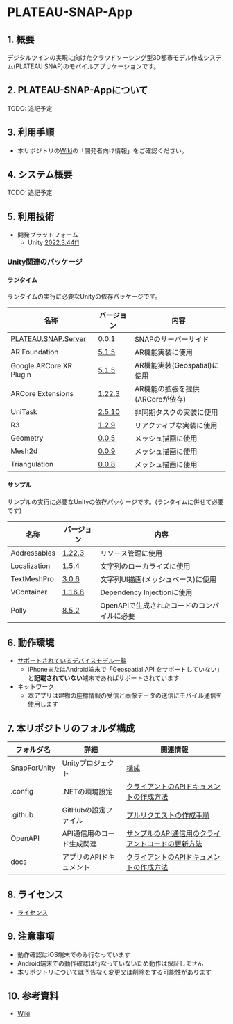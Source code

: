 # PLATEAU-SNAP-App

## 1. 概要

デジタルツインの実現に向けたクラウドソーシング型3D都市モデル作成システム(PLATEAU SNAP)のモバイルアプリケーションです。

## 2. PLATEAU-SNAP-Appについて

TODO: 追記予定

## 3. 利用手順

- 本リポジトリの[Wiki](https://github.com/Synesthesias/PLATEAU-SNAP-App/wiki)の「開発者向け情報」をご確認ください。

## 4. システム概要

TODO: 追記予定

## 5. 利用技術

- 開発プラットフォーム
  - Unity [2022.3.44f1](https://unity.com/ja/releases/editor/archive)

### Unity関連のパッケージ

#### ランタイム

ランタイムの実行に必要なUnityの依存パッケージです。

| 名称 | バージョン | 内容 |
|-----|-------|-------|
| [PLATEAU.SNAP.Server](https://github.com/Synesthesias/PLATEAU-SNAP-Server) | 0.0.1 | SNAPのサーバーサイド |
| AR Foundation | [5.1.5](https://docs.unity3d.com/Packages/com.unity.xr.arfoundation@5.1/manual/index.html) | AR機能実装に使用 |
| Google ARCore XR Plugin | [5.1.5](https://docs.unity3d.com/ja/Packages/com.unity.xr.arkit@5.1/manual/index.html) | AR機能実装(Geospatial)に使用 |
| ARCore Extensions | [1.22.3](https://github.com/google-ar/arcore-unity-extensions) | AR機能の拡張を提供(ARCoreが依存) |
| UniTask | [2.5.10](https://github.com/Cysharp/UniTask/releases/tag/2.5.10) | 非同期タスクの実装に使用 |
| R3 | [1.2.9](https://github.com/Cysharp/R3/releases/tag/1.2.9) | リアクティブな実装に使用 |
| Geometry | [0.0.5](https://github.com/iShapeUnity/Geometry/releases/tag/0.0.5) | メッシュ描画に使用 |
| Mesh2d | [0.0.9](https://github.com/iShapeUnity/Mesh2d/releases/tag/0.0.9) | メッシュ描画に使用 |
| Triangulation | [0.0.8](https://github.com/iShapeUnity/Triangulation/releases/tag/0.0.8) | メッシュ描画に使用 |

#### サンプル

サンプルの実行に必要なUnityの依存パッケージです。(ランタイムに併せて必要です)

| 名称 | バージョン | 内容 |
|-----|-------|-------|
| Addressables | [1.22.3](https://docs.unity3d.com/Packages/com.unity.addressables@1.22/manual/index.html) | リソース管理に使用 |
| Localization | [1.5.4](https://docs.unity3d.com/Packages/com.unity.localization@1.5/manual/index.html) | 文字列のローカライズに使用 |
| TextMeshPro | [3.0.6](https://docs.unity3d.com/ja/2022.3/Manual/com.unity.textmeshpro.html) | 文字列UI描画(メッシュベース)に使用 |
| VContainer | [1.16.8](https://github.com/hadashiA/VContainer/releases/tag/1.16.8) | Dependency Injectionに使用 |
| Polly | [8.5.2](https://www.nuget.org/packages/Polly/8.5.2) | OpenAPIで生成されたコードのコンパイルに必要 |

## 6. 動作環境

- [サポートされているデバイスモデル一覧](https://developers.google.com/ar/devices?hl=ja)
  - iPhoneまたはAndroid端末で「Geospatial API をサポートしていない」と<b>記載されていない</b>端末であればサポートされています
- ネットワーク
  - 本アプリは建物の座標情報の受信と画像データの送信にモバイル通信を使用します

## 7. 本リポジトリのフォルダ構成

| フォルダ名 | 詳細 | 関連情報 |
|-----|-----|-----|
| SnapForUnity | Unityプロジェクト | [構成](<https://github.com/Synesthesias/PLATEAU-SNAP-App/wiki/1).-%E9%96%8B%E7%99%BA%E8%80%85(Developer)%E5%90%91%E3%81%91%E6%83%85%E5%A0%B1#1-1-%E6%A7%8B%E6%88%90>)  |
| .config | .NETの環境設定 | [クライアントのAPIドキュメントの作成方法](<https://github.com/Synesthesias/PLATEAU-SNAP-App/wiki/2).-%E3%82%B3%E3%83%B3%E3%83%88%E3%83%AA%E3%83%93%E3%83%A5%E3%83%BC%E3%82%BF%E3%83%BC(Contributer)%E5%90%91%E3%81%91%E6%83%85%E5%A0%B1#2-3-%E3%82%AF%E3%83%A9%E3%82%A4%E3%82%A2%E3%83%B3%E3%83%88%E3%81%AEapi%E3%83%89%E3%82%AD%E3%83%A5%E3%83%A1%E3%83%B3%E3%83%88%E3%81%AE%E4%BD%9C%E6%88%90%E6%96%B9%E6%B3%95%E8%BF%BD%E5%8A%A0%E5%AF%BE%E5%BF%9C%E4%B8%8D%E8%A6%81>) |
| .github | GitHubの設定ファイル | [プルリクエストの作成手順](<https://github.com/Synesthesias/PLATEAU-SNAP-App/wiki/2).-%E3%82%B3%E3%83%B3%E3%83%88%E3%83%AA%E3%83%93%E3%83%A5%E3%83%BC%E3%82%BF%E3%83%BC(Contributer)%E5%90%91%E3%81%91%E6%83%85%E5%A0%B1#2-6-%E3%83%97%E3%83%AB%E3%83%AA%E3%82%AF%E3%82%A8%E3%82%B9%E3%83%88%E3%81%AE%E4%BD%9C%E6%88%90%E6%89%8B%E9%A0%86>) |
| OpenAPI | API通信用のコード生成関連 | [サンプルのAPI通信用のクライアントコードの更新方法](<https://github.com/Synesthesias/PLATEAU-SNAP-App/wiki/2).-%E3%82%B3%E3%83%B3%E3%83%88%E3%83%AA%E3%83%93%E3%83%A5%E3%83%BC%E3%82%BF%E3%83%BC(Contributer)%E5%90%91%E3%81%91%E6%83%85%E5%A0%B1#2-5-%E3%82%B5%E3%83%B3%E3%83%97%E3%83%AB%E3%81%AEapi%E9%80%9A%E4%BF%A1%E7%94%A8%E3%81%AE%E3%82%AF%E3%83%A9%E3%82%A4%E3%82%A2%E3%83%B3%E3%83%88%E3%82%B3%E3%83%BC%E3%83%89%E3%81%AE%E6%9B%B4%E6%96%B0%E6%96%B9%E6%B3%95>) |
| docs | アプリのAPIドキュメント | [クライアントのAPIドキュメントの作成方法](<https://github.com/Synesthesias/PLATEAU-SNAP-App/wiki/2).-%E3%82%B3%E3%83%B3%E3%83%88%E3%83%AA%E3%83%93%E3%83%A5%E3%83%BC%E3%82%BF%E3%83%BC(Contributer)%E5%90%91%E3%81%91%E6%83%85%E5%A0%B1#2-3-%E3%82%AF%E3%83%A9%E3%82%A4%E3%82%A2%E3%83%B3%E3%83%88%E3%81%AEapi%E3%83%89%E3%82%AD%E3%83%A5%E3%83%A1%E3%83%B3%E3%83%88%E3%81%AE%E4%BD%9C%E6%88%90%E6%96%B9%E6%B3%95%E8%BF%BD%E5%8A%A0%E5%AF%BE%E5%BF%9C%E4%B8%8D%E8%A6%81>) |

## 8. ライセンス

- [ライセンス](https://github.com/Synesthesias/PLATEAU-SNAP-App/blob/main/LICENSE)

## 9. 注意事項

- 動作確認はiOS端末でのみ行なっています
- Android端末での動作確認は行なっていないため動作は保証しません
- 本リポジトリについては予告なく変更又は削除をする可能性があります

## 10. 参考資料

- [Wiki](https://github.com/Synesthesias/PLATEAU-SNAP-App/wiki)
